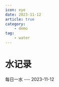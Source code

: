 ```yaml
---
icon: eye
date: 2023-11-12
article: true
category:
    - demo
tag:
    - water
---
```


# 水记录
每日一水 --- 2023-11-12
